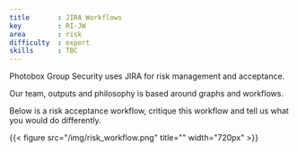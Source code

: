 ```yaml
---
title       : JIRA Workflows
key         : RI-JW
area        : risk
difficulty  : expert
skills      : TBC
---
```


Photobox Group Security uses JIRA for risk management and acceptance.

Our team, outputs and philosophy is based around graphs and workflows.

Below is a risk acceptance workflow, critique this workflow and tell us what you would do differently.

{{< figure src="/img/risk_workflow.png" title="" width="720px" >}}